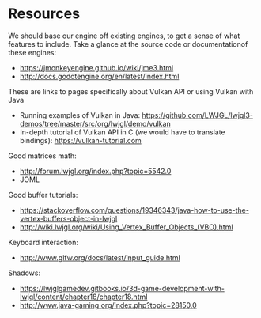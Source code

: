 # Resources

We should base our engine off existing engines, to get a sense of what features to include. Take a glance at the source code or documentationof these engines:
 - https://jmonkeyengine.github.io/wiki/jme3.html
 - http://docs.godotengine.org/en/latest/index.html

 These are links to pages specifically about Vulkan API or using Vulkan with Java
 - Running examples of Vulkan in Java: https://github.com/LWJGL/lwjgl3-demos/tree/master/src/org/lwjgl/demo/vulkan
 - In-depth tutorial of Vulkan API in C (we would have to translate bindings): https://vulkan-tutorial.com


Good matrices math:
 - http://forum.lwjgl.org/index.php?topic=5542.0
 - JOML

Good buffer tutorials:
 - https://stackoverflow.com/questions/19346343/java-how-to-use-the-vertex-buffers-object-in-lwjgl
 - http://wiki.lwjgl.org/wiki/Using_Vertex_Buffer_Objects_(VBO).html

Keyboard interaction:
 - http://www.glfw.org/docs/latest/input_guide.html

Shadows:
 - https://lwjglgamedev.gitbooks.io/3d-game-development-with-lwjgl/content/chapter18/chapter18.html
 - http://www.java-gaming.org/index.php?topic=28150.0
